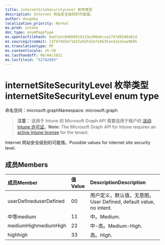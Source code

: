 ```yaml
---
title: internetSiteSecurityLevel 枚举类型
description: Internet 网站安全级别的可能值。
author: dougeby
localization_priority: Normal
ms.prod: intune
doc_type: enumPageType
ms.openlocfilehash: 0ad7a2c84660919133e390a6cca2747d8548a01d
ms.sourcegitcommit: 13f474d3e71d32a5dfe2efebb351e3a1a5aa9685
ms.translationtype: MT
ms.contentlocale: zh-CN
ms.lasthandoff: 06/04/2021
ms.locfileid: "52742893"
---
```

# <a name="internetsitesecuritylevel-enum-type"></a><span data-ttu-id="4a780-103">internetSiteSecurityLevel 枚举类型</span><span class="sxs-lookup"><span data-stu-id="4a780-103">internetSiteSecurityLevel enum type</span></span>

<span data-ttu-id="4a780-104">命名空间：microsoft.graph</span><span class="sxs-lookup"><span data-stu-id="4a780-104">Namespace: microsoft.graph</span></span>

> <span data-ttu-id="4a780-105">**注意：** 适用于 Intune 的 Microsoft Graph API 需要适用于租户的 [活动 Intune 许可证](https://go.microsoft.com/fwlink/?linkid=839381)。</span><span class="sxs-lookup"><span data-stu-id="4a780-105">**Note:** The Microsoft Graph API for Intune requires an [active Intune license](https://go.microsoft.com/fwlink/?linkid=839381) for the tenant.</span></span>

<span data-ttu-id="4a780-106">Internet 网站安全级别的可能值。</span><span class="sxs-lookup"><span data-stu-id="4a780-106">Possible values for internet site security level.</span></span>

## <a name="members"></a><span data-ttu-id="4a780-107">成员</span><span class="sxs-lookup"><span data-stu-id="4a780-107">Members</span></span>
|<span data-ttu-id="4a780-108">成员</span><span class="sxs-lookup"><span data-stu-id="4a780-108">Member</span></span>|<span data-ttu-id="4a780-109">值</span><span class="sxs-lookup"><span data-stu-id="4a780-109">Value</span></span>|<span data-ttu-id="4a780-110">Description</span><span class="sxs-lookup"><span data-stu-id="4a780-110">Description</span></span>|
|:---|:---|:---|
|<span data-ttu-id="4a780-111">userDefined</span><span class="sxs-lookup"><span data-stu-id="4a780-111">userDefined</span></span>|<span data-ttu-id="4a780-112">0</span><span class="sxs-lookup"><span data-stu-id="4a780-112">0</span></span>|<span data-ttu-id="4a780-113">用户定义，默认值，无意图。</span><span class="sxs-lookup"><span data-stu-id="4a780-113">User Defined, default value, no intent.</span></span>|
|<span data-ttu-id="4a780-114">中等</span><span class="sxs-lookup"><span data-stu-id="4a780-114">medium</span></span>|<span data-ttu-id="4a780-115">1</span><span class="sxs-lookup"><span data-stu-id="4a780-115">1</span></span>|<span data-ttu-id="4a780-116">中。</span><span class="sxs-lookup"><span data-stu-id="4a780-116">Medium.</span></span>|
|<span data-ttu-id="4a780-117">mediumHigh</span><span class="sxs-lookup"><span data-stu-id="4a780-117">mediumHigh</span></span>|<span data-ttu-id="4a780-118">2</span><span class="sxs-lookup"><span data-stu-id="4a780-118">2</span></span>|<span data-ttu-id="4a780-119">中-高。</span><span class="sxs-lookup"><span data-stu-id="4a780-119">Medium-High.</span></span>|
|<span data-ttu-id="4a780-120">high</span><span class="sxs-lookup"><span data-stu-id="4a780-120">high</span></span>|<span data-ttu-id="4a780-121">3</span><span class="sxs-lookup"><span data-stu-id="4a780-121">3</span></span>|<span data-ttu-id="4a780-122">高。</span><span class="sxs-lookup"><span data-stu-id="4a780-122">High.</span></span>|




